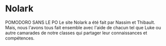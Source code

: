 # Nolark
POMODORO SANS LE PO
Le site Nolark a été fait par Nassim et Thibault. Mais, nous l'avons tous fait ensemble avec l'aide de chacun tel que Luke ou autre camarades de notre classes qui partager leur connaissances et compétences.
